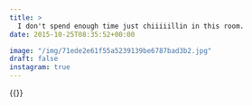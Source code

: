 ```yaml
---
title: >
  I don't spend enough time just chiiiiillin in this room.
date: 2015-10-25T08:35:52+00:00

image: "/img/71ede2e61f55a5239139be6787bad3b2.jpg"
draft: false
instagram: true
---
```


{{<photo src="/img/71ede2e61f55a5239139be6787bad3b2.jpg">}}
